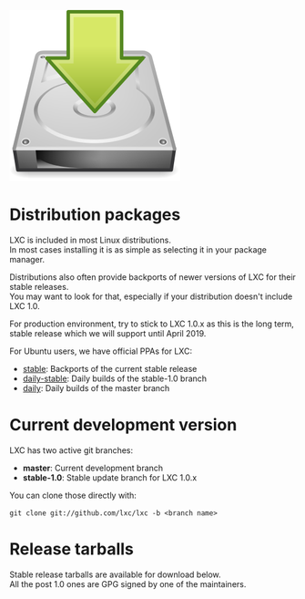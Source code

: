 ![Download icon](/static/img/download.png)
# Distribution packages
LXC is included in most Linux distributions.  
In most cases installing it is as simple as selecting it in your package manager.

Distributions also often provide backports of newer versions of LXC for their stable releases.  
You may want to look for that, especially if your distribution doesn't include LXC 1.0.

For production environment, try to stick to LXC 1.0.x as this is the long term,  
stable release which we will support until April 2019.

For Ubuntu users, we have official PPAs for LXC:

 * [stable](https://launchpad.net/~ubuntu-lxc/+archive/stable): Backports of the current stable release
 * [daily-stable](https://launchpad.net/~ubuntu-lxc/+archive/daily-stable): Daily builds of the stable-1.0 branch
 * [daily](https://launchpad.net/~ubuntu-lxc/+archive/daily): Daily builds of the master branch

# Current development version

LXC has two active git branches:

 * **master**: Current development branch
 * **stable-1.0**: Stable update branch for LXC 1.0.x

You can clone those directly with:

    git clone git://github.com/lxc/lxc -b <branch name>

# Release tarballs

Stable release tarballs are available for download below.  
All the post 1.0 ones are GPG signed by one of the maintainers.
